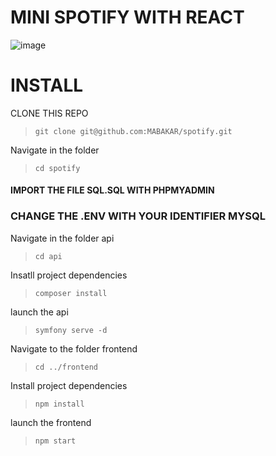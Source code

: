 # MINI SPOTIFY WITH REACT 

![image](https://user-images.githubusercontent.com/73992960/120769406-61c5ab80-c51d-11eb-8c9a-3903245bea40.png)

# INSTALL

CLONE THIS REPO

>`git clone git@github.com:MABAKAR/spotify.git `


Navigate in the folder

>`cd spotify`



#### IMPORT THE FILE SQL.SQL WITH PHPMYADMIN

### CHANGE THE .ENV WITH YOUR IDENTIFIER MYSQL

Navigate in the folder api

>`cd api`

Insatll project dependencies

>`composer install`

launch the api 

>`symfony serve -d`


Navigate to the folder frontend

>`cd ../frontend`

Install project dependencies

>`npm install`

launch the frontend

>`npm start`
